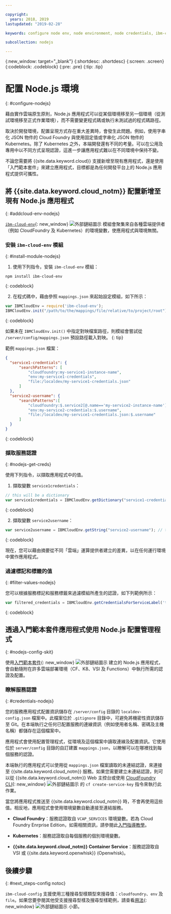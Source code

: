 ```yaml
---

copyright:
  years: 2018, 2019
lastupdated: "2019-02-28"

keywords: configure node env, node environment, node credentials, ibm-cloud-env node

subcollection: nodejs

---
```


{:new_window: target="_blank"}
{:shortdesc: .shortdesc}
{:screen: .screen}
{:codeblock: .codeblock}
{:pre: .pre}
{:tip: .tip}

# 配置 Node.js 環境
{: #configure-nodejs}

藉由實作雲端原生原則，Node.js 應用程式可以從某個環境移至另一個環境（從測試環境移至正式作業環境），而不需要變更程式碼或執行未測試過的程式碼路徑。

取決於開發環境，配置呈現方式存在重大差異時，會發生此問題。例如，使用字串化 JSON 物件的 Cloud Foundry 與使用固定值或字串化 JSON 物件的 Kubernetes。除了 Kubernetes 之外，本端開發還有不同的考量。可以在公用及專用中以不同方式呈現認證，這進一步讓應用程式難以在不同環境中保持不變。

不論您需要將 {{site.data.keyword.cloud}} 支援新增至現有應用程式，還是使用「入門範本套件」來建立應用程式，目標都是為任何開發平台上的 Node.js 應用程式提供可攜性。

## 將 {{site.data.keyword.cloud_notm}} 配置新增至現有 Node.js 應用程式
{: #addcloud-env-nodejs}

[`ibm-cloud-env`](https://github.com/ibm-developer/ibm-cloud-env){: new_window} ![外部鏈結圖示](../icons/launch-glyph.svg "外部鏈結圖示") 模組會聚集來自各種雲端提供者（例如 CloudFoundry 及 Kubernetes）的環境變數，使應用程式與環境無關。

### 安裝 `ibm-cloud-env` 模組
{: #install-module-nodejs}

1. 使用下列指令，安裝 `ibm-cloud-env` 模組：
  ```
  npm install ibm-cloud-env
  ```
  {: codeblock}

2. 在程式碼中，藉由參照 `mappings.json` 來起始設定模組，如下所示：
  ```js
  var IBMCloudEnv = require('ibm-cloud-env');
  IBMCloudEnv.init("/path/to/the/mappings/file/relative/to/project/root");
  ```
  {: codeblock}

  如果未在 `IBMCloudEnv.init()` 中指定對映檔案路徑，則模組會嘗試從 `/server/config/mappings.json` 預設路徑載入對映。
  {: tip}

  範例 `mappings.json` 檔案：
  ```json
  {
    "service1-credentials": {
        "searchPatterns": [
            "cloudfoundry:my-service1-instance-name", 
            "env:my-service1-credentials", 
            "file:/localdev/my-service1-credentials.json" 
        ]
    },
    "service2-username": {
        "searchPatterns":[
            "cloudfoundry:$.service2[@.name=='my-service2-instance-name'].credentials.username",
            "env:my-service2-credentials:$.username",
            "file:/localdev/my-service1-credentials.json:$.username" 
        ]
    }
  }
  ```
  {: codeblock}

### 擷取服務認證
{: #nodejs-get-creds}

使用下列指令，以擷取應用程式中的值。

1. 擷取變數 `service1credentials`：
  ```js
  // this will be a dictionary
  var service1credentials = IBMCloudEnv.getDictionary("service1-credentials");
  ```
  {: codeblock}

2. 擷取變數 `service2username`：
  ```js
  var service2username = IBMCloudEnv.getString("service2-username"); // this will be a string
  ```
  {: codeblock}

現在，您可以藉由摘要從不同「雲端」運算提供者建立的差異，以在任何運行環境中實作應用程式。

### 過濾標記和標籤的值
{: #filter-values-nodejs}

您可以根據服務標記和服務標籤來過濾模組所產生的認證，如下列範例所示：
```js
var filtered_credentials = IBMCloudEnv.getCredentialsForServiceLabel('tag', 'label', credentials)); // returns a Json with credentials for specified service tag and label
```
{: codeblock}

## 透過入門範本套件應用程式使用 Node.js 配置管理程式
{: #nodejs-config-skit}

使用[入門範本套件](https://cloud.ibm.com/developer/appservice/starter-kits/){: new_window} ![外部鏈結圖示](../icons/launch-glyph.svg "外部鏈結圖示") 建立的 Node.js 應用程式，會自動隨附在許多雲端部署環境（CF、K8、VSI 及 Functions）中執行所需的認證及配置。

### 瞭解服務認證
{: #credentials-nodejs}

您的服務應用程式配置資訊儲存在 `/server/config` 目錄的 `localdev-config.json` 檔案中。此檔案位於 `.gitignore` 目錄中，可避免將機密性資訊儲存至 Git。在本端執行之任何已配置服務的連線資訊（例如使用者名稱、密碼及主機名稱）都儲存在這個檔案中。

應用程式會使用配置管理程式，從環境及這個檔案中讀取連線及配置資訊。它使用位於 `server/config` 目錄的自訂建置 `mappings.json`，以瞭解可以在哪裡找到每個服務的認證。

本端執行的應用程式可以使用從 `mappings.json` 檔案讀取的未連結認證，來連接至 {{site.data.keyword.cloud_notm}} 服務。如果您需要建立未連結認證，則可以從 {{site.data.keyword.cloud_notm}} Web 主控台或使用 [CloudFoundry CLI](https://docs.cloudfoundry.org/cf-cli/){: new_window} ![外部鏈結圖示](../icons/launch-glyph.svg "外部鏈結圖示") 的 `cf create-service-key` 指令來執行此作業。

當您將應用程式推送至 {{site.data.keyword.cloud_notm}} 時，不會再使用這些值。相反地，應用程式會使用環境變數自動連接至連結服務。

* **Cloud Foundry**：服務認證取自 `VCAP_SERVICES` 環境變數。若為 Cloud Foundry Enrprise Edition，如需相關資訊，請參閱此[入門指導教學](/docs/cloud-foundry?topic=cloud-foundry-getting-started#getting-started)。

* **Kubernetes**：服務認證取自每個服務的個別環境變數。

* **{{site.data.keyword.cloud_notm}} Container Service**：服務認證取自 VSI 或 {{site.data.keyword.openwhisk}} (Openwhisk)。

## 後續步驟
{: #next_steps-config notoc}

`ibm-cloud-config` 支援使用三種搜尋型樣類型來搜尋值：`cloudfoundry`、`env` 及 `file`。如果您要參閱其他受支援搜尋型樣及搜尋型樣範例，請查看[用法](https://github.com/ibm-developer/ibm-cloud-env#usage){: new_window} ![外部鏈結圖示](../icons/launch-glyph.svg "外部鏈結圖示") 小節。
